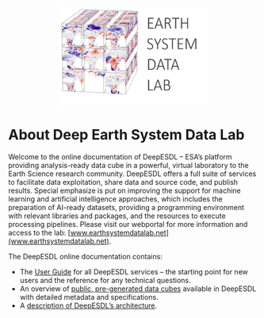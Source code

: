 <p align="center">
    <img src="img/logo.png" alt="DeepESDL Logo" style="height: 200px; width:300px;"/>
</p>

# About Deep Earth System Data Lab

Welcome to the online documentation of DeepESDL – ESA’s platform providing
analysis-ready data cube in a powerful, virtual laboratory to the Earth Science
research community. DeepESDL offers a full suite of services to facilitate data
exploitation, share data and source code, and publish results. Special emphasize
is put on improving the support for machine learning and artificial intelligence
approaches, which includes the preparation of AI-ready datasets, providing a
programming environment with relevant libraries and packages, and the resources
to execute processing pipelines. Please visit our webportal for more information
and access to the lab: [www.earthsystemdatalab.net](www.earthsystemdatalab.net).

The DeepESDL online documentation contains:

-   The [User Guide](guide/overview.md) for all DeepESDL services – the starting
    point for new users and the reference for any technical questions.
-   An overview of [public, pre-generated data cubes](datasets/datasets.md)
    available in DeepESDL with detailed metadata and specifications.
-   A [description of DeepESDL’s architecture](design/index.md).
